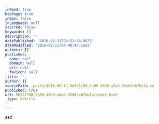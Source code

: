```yaml
---
inFeed: true
hasPage: true
inNav: false
inLanguage: null
starred: false
keywords: []
description: ''
datePublished: '2016-02-11T04:51:36.967Z'
dateModified: '2016-02-11T04:48:43.166Z'
authors: []
publisher:
  name: null
  domain: null
  url: null
  favicon: null
title: ''
author: []
sourcePath: _posts/2016-02-11-56261f88-2a99-45b9-a8a8-32d63cb7bb1b.md
published: true
url: 56261f88-2a99-45b9-a8a8-32d63cb7bb1b/index.html
_type: Article

---
```

sad